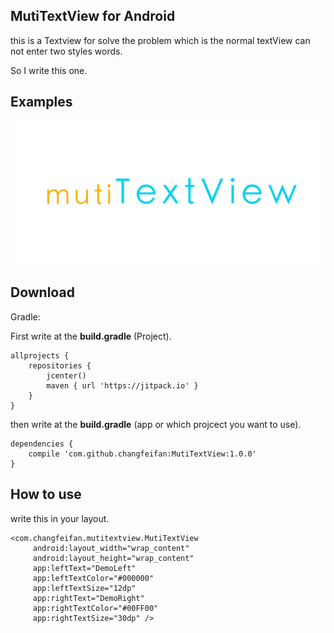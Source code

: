 
## MutiTextView for Android
this is a Textview for solve the problem which is the normal textView can not enter two styles words.

So I write this one.
## Examples
![MacDown logo](https://github.com/changfeifan/MutiTextView/blob/master/demoPng.png)

## Download

Gradle:

First write at the **build.gradle** (Project).


```
allprojects {
    repositories {
        jcenter()
        maven { url 'https://jitpack.io' }
    }
}
```

then write at the **build.gradle** (app or which projcect you want to use).

```
dependencies {
	compile 'com.github.changfeifan:MutiTextView:1.0.0'
}

```
## How to use

write this in your layout.

```
<com.changfeifan.mutitextview.MutiTextView
     android:layout_width="wrap_content"
     android:layout_height="wrap_content"
     app:leftText="DemoLeft"
     app:leftTextColor="#000000"
     app:leftTextSize="12dp"
     app:rightText="DemoRight"
     app:rightTextColor="#00FF00"
     app:rightTextSize="30dp" />

```


